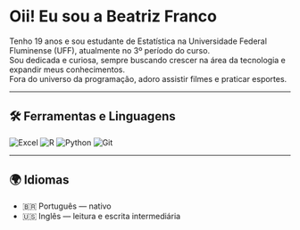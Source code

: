 # Oii! Eu sou a Beatriz Franco

Tenho 19 anos e sou estudante de Estatística na Universidade Federal Fluminense (UFF), atualmente no 3º período do curso.  
Sou dedicada e curiosa, sempre buscando crescer na área da tecnologia e expandir meus conhecimentos.  
Fora do universo da programação, adoro assistir filmes e praticar esportes.

---

## 🛠️ Ferramentas e Linguagens

![Excel](https://img.shields.io/badge/Excel-217346?style=flat&logo=microsoft-excel&logoColor=white)
![R](https://img.shields.io/badge/R-276DC3?style=flat&logo=r&logoColor=white)
![Python](https://img.shields.io/badge/Python-3776AB?style=flat&logo=python&logoColor=white)
![Git](https://img.shields.io/badge/Git-F05032?style=flat&logo=git&logoColor=white)

---

## 🌍 Idiomas

- 🇧🇷 Português — nativo  
- 🇺🇸 Inglês — leitura e escrita intermediária  



